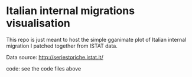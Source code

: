 # Italian internal migrations visualisation

This repo is just meant to host the simple gganimate plot of Italian internal migration I patched together from ISTAT data.

Data source: http://seriestoriche.istat.it/

code: see the code files above

